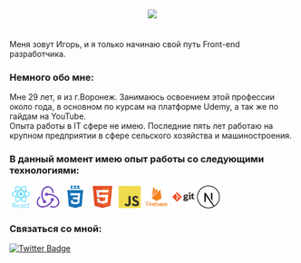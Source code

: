 <div id="header" align="center">
  <img src="https://media.giphy.com/media/ej7igTmxTWhpYlrwUI/giphy.gif" width="100"/>
</div>
<br></br>
<div> 
Меня зовут Игорь, и я только начинаю свой путь Front-end разработчика.
<h3>Немного обо мне:</h3>
Мне 29 лет, я из г.Воронеж. Занимаюсь освоением этой профессии около года, в основном по курсам на платформе Udemy, а так же по гайдам на YouTube.
</br>
Опыта работы в IT сфере не имею. Последние пять лет работаю на крупном предприятии в сфере сельского хозяйства и машиностроения.
<h3>В данный момент имею опыт работы со следующими технологиями:</h3>
<div>
  <img src="https://github.com/devicons/devicon/blob/master/icons/react/react-original-wordmark.svg" title="React" alt="React" width="40" height="40"/>&nbsp;
  <img src="https://github.com/devicons/devicon/blob/master/icons/redux/redux-original.svg" title="Redux" alt="Redux " width="40" height="40"/>&nbsp;
  <img src="https://github.com/devicons/devicon/blob/master/icons/css3/css3-plain-wordmark.svg"  title="CSS3" alt="CSS" width="40" height="40"/>&nbsp;
  <img src="https://github.com/devicons/devicon/blob/master/icons/html5/html5-original.svg" title="HTML5" alt="HTML" width="40" height="40"/>&nbsp;
  <img src="https://github.com/devicons/devicon/blob/master/icons/javascript/javascript-original.svg" title="JavaScript" alt="JavaScript" width="40" height="40"/>&nbsp;
  <img src="https://github.com/devicons/devicon/blob/master/icons/firebase/firebase-plain-wordmark.svg" title="Firebase" alt="Firebase" width="40" height="40"/>&nbsp;
  <img src="https://github.com/devicons/devicon/blob/master/icons/git/git-original-wordmark.svg" title="Git" **alt="Git" width="40" height="40"/>
  <img src="https://github.com/devicons/devicon/blob/master/icons/nextjs/nextjs-line.svg" title="Next.js" **alt="Next.js" width="40" height="40"/>
</div>
<h3>Связаться со мной:</h3>
<div id="badges">
<a href="https://t.me/IgorTereschenko">
  <img src="https://img.shields.io/badge/Twitter-blue?style=for-the-badge&logo=twitter&logoColor=white" alt="Twitter Badge"/>
</a>
</div>
